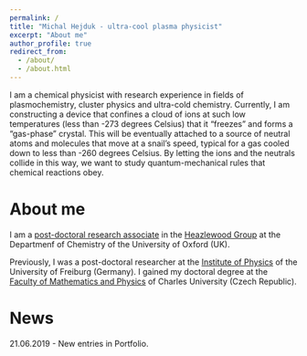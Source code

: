 ```yaml
---
permalink: /
title: "Michal Hejduk - ultra-cool plasma physicist"
excerpt: "About me"
author_profile: true
redirect_from: 
  - /about/
  - /about.html
---
```


I am a chemical physicist with research experience in fields of plasmochemistry, cluster physics and ultra-cold chemistry. Currently, I am constructing a device that confines a cloud of ions at such low temperatures (less than -273 degrees Celsius) that it “freezes” and forms a “gas-phase” crystal. This will be eventually attached to a source of neutral atoms and molecules that move at a snail’s speed, typical for a gas cooled down to less than -260 degrees Celsius. By letting the ions and the neutrals collide in this way, we want to study quantum-mechanical rules that chemical reactions obey.

About me
======
I am a [post-doctoral research associate](http://www.chem.ox.ac.uk/dr-michal-hejduk.aspx) in the [Heazlewood Group](http://heazlewood.chem.ox.ac.uk/) at the Departmenf of Chemistry of the University of Oxford (UK).

Previously, I was a post-doctoral researcher at the [Institute of Physics](https://www.physik.uni-freiburg.de/) of the University of Freiburg (Germany). I gained my doctoral degree at the [Faculty of Mathematics and Physics](https://www.mff.cuni.cz) of Charles University (Czech Republic).

News
======
21.06.2019 - New entries in Portfolio.